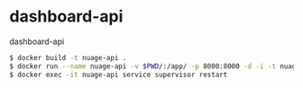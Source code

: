 # dashboard-api
dashboard-api

``` bash
$ docker build -t nuage-api .
$ docker run --name nuage-api -v $PWD/:/app/ -p 8000:8000 -d -i -t nuage-api:latest
$ docker exec -it nuage-api service supervisor restart
```